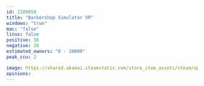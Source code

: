 ```yaml
---
id: 2109850
title: "Barbershop Simulator VR"
windows: "true"
mac: "false"
linux: false
positive: 56
negative: 20
estimated_owners: "0 - 20000"
peak_ccu: 2

image: https://shared.akamai.steamstatic.com/store_item_assets/steam/apps/2109850/header.jpg?t=1695796417
opinions:
---
```

